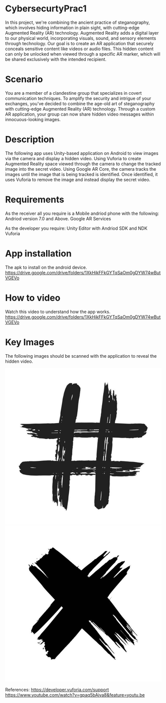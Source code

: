 # CybersecurtyPrac1
In this project, we're combining the ancient practice of steganography, which involves hiding information in plain sight, with cutting-edge Augmented Reality (AR) technology. Augmented Reality adds a digital layer to our physical world, incorporating visuals, sound, and sensory elements through technology. Our goal is to create an AR application that securely conceals sensitive content like videos or audio files. This hidden content can only be unlocked when viewed through a specific AR marker, which will be shared exclusively with the intended recipient.

# Scenario
You are a member of a clandestine group that specializes in covert communication techniques. To amplify the security and intrigue of your exchanges, you've decided to combine the age-old art of steganography with cutting-edge Augmented Reality (AR) technology. Through a custom AR application, your group can now share hidden video messages within innocuous-looking images.

# Description
The following app uses Unity-based application on Android to view images via the camera and display a hidden video. Using Vuforia to create Augmented Reality space viewed through the camera to change the tracked image into the secret video. Using Google AR Core, the camera tracks the images until the image that is being tracked is identified. Once identified, it uses Vuforia to remove the image and instead display the secret video.   

# Requirements
As the receiver all you require is a Mobile andriod phone with the following:
Andriod version 7.0 and Above.
Google AR Services

As the developer you require:
Unity Editor with Andriod SDK and NDK
Vuforia


# App installation
The apk to install on the android device.
https://drive.google.com/drive/folders/1XkHikFFkGYTqSaOm0gDYW74wButVGEVo
# How to video
Watch this video to understand how the app works.
https://drive.google.com/drive/folders/1XkHikFFkGYTqSaOm0gDYW74wButVGEVo
# Key Images
The following images should be scanned with the application to reveal the hidden video.


![plot](https://github.com/PuffyNippleS/CybersecurtyPrac1/blob/main/Assets/Image1.jpg)
![plot](https://github.com/PuffyNippleS/CybersecurtyPrac1/blob/main/Assets/Image2.jpg)

References:
https://developer.vuforia.com/support
https://www.youtube.com/watch?v=gpaq5bAjya8&feature=youtu.be

